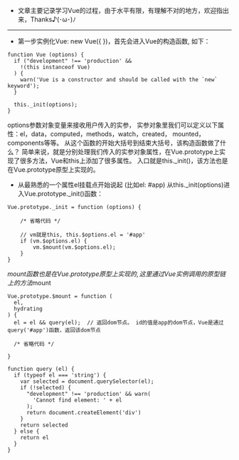 * 文章主要记录学习Vue的过程，由于水平有限，有理解不对的地方，欢迎指出来，Thanks♪(･ω･)ﾉ
---
* 第一步实例化Vue: new Vue({ })，首先会进入Vue的构造函数, 如下：
```
function Vue (options) {  
  if ("development" !== 'production' &&
    !(this instanceof Vue)
  ) {
    warn('Vue is a constructor and should be called with the `new` keyword');
  }

  this._init(options);
}
```
options参数对象变量来接收用户传入的实参， 实参对象里我们可以定义以下属性：el，data，computed，methods，watch，created， mounted，components等等。
从这个函数的开始大括号到结束大括号，该构造函数做了什么？ 
简单来说，就是分别处理我们传入的实参对象属性，在Vue.prototype上实现了很多方法，Vue和this上添加了很多属性。
入口就是this._init()，该方法也是在Vue.prototype原型上实现的。

* 从最熟悉的一个属性el挂载点开始说起 (比如el: #app)
从this._init(options)进入Vue.prototype._init()函数：
```
Vue.prototype._init = function (options) {

    /* 省略代码 */

    // vm就是this, this.$options.el = '#app'
    if (vm.$options.el) {    
        vm.$mount(vm.$options.el);   
    }
}
```
$mount函数也是在Vue.prototype原型上实现的, 这里通过Vue实例调用的原型链上的方法$mount
```
Vue.prototype.$mount = function (
  el,
  hydrating
) {
  el = el && query(el);  // 返回dom节点。 id的值是app的dom节点，Vue是通过query('#app')函数，返回该dom节点
  
  /* 省略代码 */

}

function query (el) {
  if (typeof el === 'string') {
    var selected = document.querySelector(el);
    if (!selected) {
      "development" !== 'production' && warn(
        'Cannot find element: ' + el
      );
      return document.createElement('div')
    }
    return selected
  } else {
    return el
  }
}

```